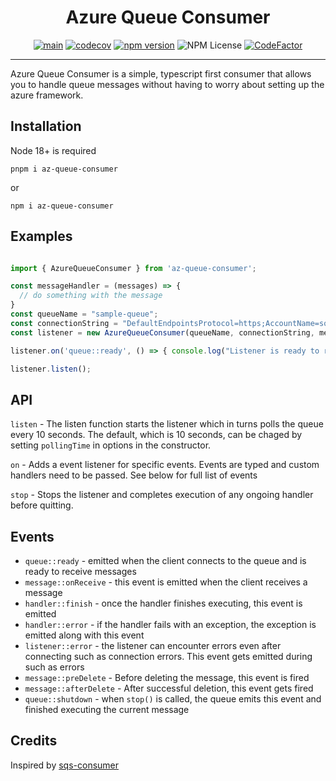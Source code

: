 <div align="center">
<h1>Azure Queue Consumer</h1>

[![main](https://github.com/aarontravass/azure-queue-storage-consumer/actions/workflows/main.yml/badge.svg?branch=main)](https://github.com/aarontravass/azure-queue-storage-consumer/actions/workflows/main.yml)
[![codecov](https://codecov.io/gh/aarontravass/azure-queue-storage-consumer/branch/main/graph/badge.svg?token=Agx0UiAO5s)](https://codecov.io/gh/aarontravass/azure-queue-storage-consumer)
[![npm version](https://badge.fury.io/js/az-queue-consumer.svg)](https://badge.fury.io/js/az-queue-consumer)
![NPM License](https://img.shields.io/npm/l/az-queue-consumer)
[![CodeFactor](https://www.codefactor.io/repository/github/aarontravass/az-queue-consumer/badge)](https://www.codefactor.io/repository/github/aarontravass/az-queue-consumer)
<hr>
</div>

Azure Queue Consumer is a simple, typescript first consumer that allows you to handle queue messages without having to worry about setting up the azure framework.

## Installation

Node 18+ is required

```pnpm i az-queue-consumer ```

or

```npm i az-queue-consumer```

## Examples
```ts

import { AzureQueueConsumer } from 'az-queue-consumer';

const messageHandler = (messages) => {
  // do something with the message
}
const queueName = "sample-queue";
const connectionString = "DefaultEndpointsProtocol=https;AccountName=something;AccountKey=something==;EndpointSuffix=core.windows.net";
const listener = new AzureQueueConsumer(queueName, connectionString, messageHandler);

listener.on('queue::ready', () => { console.log("Listener is ready to receive messages!") });

listener.listen();

```
## API

`listen` - The listen function starts the listener which in turns polls the queue every 10 seconds. The default, which is 10 seconds, can be chaged by setting `pollingTime` in options in the constructor.

`on` - Adds a event listener for specific events. Events are typed and custom handlers need to be passed. See below for full list of events

`stop` - Stops the listener and completes execution of any ongoing handler before quitting. 

## Events

* `queue::ready` - emitted when the client connects to the queue and is ready to receive messages
* `message::onReceive` - this event is emitted when the client receives a message
* `handler::finish` - once the handler finishes executing, this event is emitted
* `handler::error` - if the handler fails with an exception, the exception is emitted along with this event
* `listener::error` - the listener can encounter errors even after connecting such as connection errors. This event gets emitted during such as errors
* `message::preDelete` - Before deleting the message, this event is fired
* `message::afterDelete` - After successful deletion, this event gets fired
* `queue::shutdown` - when `stop()` is called, the queue emits this event and finished executing the current message

## Credits

Inspired by [sqs-consumer](https://github.com/bbc/sqs-consumer)